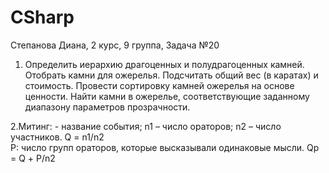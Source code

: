 # CSharp
Степанова Диана, 2 курс, 9 группа, Задача №20
1. Определить иерархию драгоценных и полудрагоценных камней. Отобрать камни для ожерелья. Подсчитать общий вес (в каратах) и стоимость. Провести сортировку камней ожерелья на основе ценности. Найти камни в
ожерелье, соответствующие заданному диапазону параметров прозрачности.


2.Митинг: - название события;    n1 – число ораторов;    n2 – число участников. Q = n1/n2   
  P:  число групп ораторов, которые 	высказывали одинаковые мысли. Qp = Q + Р/n2   


